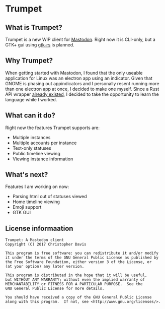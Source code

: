 # Trumpet

## What is Trumpet?

Trumpet is a new WIP client for [Mastodon](https://mastodon.social/about/more).
Right now it is CLI-only, but a GTK+ gui using [gtk-rs](http://gtk-rs.org/) is
planned.

## Why Trumpet?

When getting started with Mastodon, I found that the only useable application
for Linux was an electron app using an indicator. Given that GNOME is phasing
out appindicators and I personally resent running more than one electron app
at once, I decided to make one myself. Since a Rust API wrapper [already
existed](https://github.com/Aaronepower/Mammut), I decided to take the
opportunity to learn the language while I worked.

## What can it do?

Right now the features Trumpet supports are:

* Multiple instances
* Multiple accounts per instance
* Text-only statuses
* Public timeline viewing
* Viewing instance information

## What's next?

Features I am working on now:

* Parsing html out of statuses viewed
* Home timeline viewing
* Emoji support
* GTK GUI

## License informaation
```
Trumpet: A Mastodon client
Copyright (C) 2017 Christopher Davis

This program is free software: you can redistribute it and/or modify
it under the terms of the GNU General Public License as published by
the Free Software Foundation, either version 3 of the License, or
(at your option) any later version.

This program is distributed in the hope that it will be useful,
but WITHOUT ANY WARRANTY; without even the implied warranty of
MERCHANTABILITY or FITNESS FOR A PARTICULAR PURPOSE.  See the
GNU General Public License for more details.

You should have received a copy of the GNU General Public License
along with this program.  If not, see <http://www.gnu.org/licenses/>.
```
